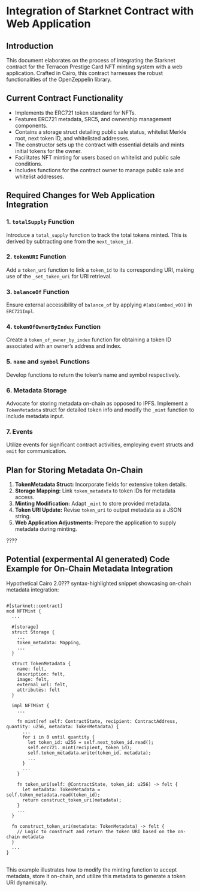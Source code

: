 <h1>Integration of Starknet Contract with Web Application</h1>

<h2>Introduction</h2>
<p>This document elaborates on the process of integrating the Starknet contract for the Terracon Prestige Card NFT minting system with a web application. Crafted in Cairo, this contract harnesses the robust functionalities of the OpenZeppelin library.</p>

<h2>Current Contract Functionality</h2>
<ul>
  <li>Implements the ERC721 token standard for NFTs.</li>
  <li>Features ERC721 metadata, SRC5, and ownership management components.</li>
  <li>Contains a storage struct detailing public sale status, whitelist Merkle root, next token ID, and whitelisted addresses.</li>
  <li>The constructor sets up the contract with essential details and mints initial tokens for the owner.</li>
  <li>Facilitates NFT minting for users based on whitelist and public sale conditions.</li>
  <li>Includes functions for the contract owner to manage public sale and whitelist addresses.</li>
</ul>

<h2>Required Changes for Web Application Integration</h2>
<h3>1. <code>totalSupply</code> Function</h3>
<p>Introduce a <code>total_supply</code> function to track the total tokens minted. This is derived by subtracting one from the <code>next_token_id</code>.</p>

<h3>2. <code>tokenURI</code> Function</h3>
<p>Add a <code>token_uri</code> function to link a <code>token_id</code> to its corresponding URI, making use of the <code>_set_token_uri</code> for URI retrieval.</p>

<h3>3. <code>balanceOf</code> Function</h3>
<p>Ensure external accessibility of <code>balance_of</code> by applying <code>#[abi(embed_v0)]</code> in <code>ERC721Impl</code>.</p>

<h3>4. <code>tokenOfOwnerByIndex</code> Function</h3>
<p>Create a <code>token_of_owner_by_index</code> function for obtaining a token ID associated with an owner’s address and index.</p>

<h3>5. <code>name</code> and <code>symbol</code> Functions</h3>
<p>Develop functions to return the token’s name and symbol respectively.</p>

<h3>6. Metadata Storage</h3>
<p>Advocate for storing metadata on-chain as opposed to IPFS. Implement a <code>TokenMetadata</code> struct for detailed token info and modify the <code>_mint</code> function to include metadata input.</p>

<h3>7. Events</h3>
<p>Utilize events for significant contract activities, employing event structs and <code>emit</code> for communication.</p>

<h2>Plan for Storing Metadata On-Chain</h2>
<ol>
  <li><strong>TokenMetadata Struct:</strong> Incorporate fields for extensive token details.</li>
  <li><strong>Storage Mapping:</strong> Link <code>token_metadata</code> to token IDs for metadata access.</li>
  <li><strong>Minting Modification:</strong> Adapt <code>_mint</code> to store provided metadata.</li>
  <li><strong>Token URI Update:</strong> Revise <code>token_uri</code> to output metadata as a JSON string.</li>
  <li><strong>Web Application Adjustments:</strong> Prepare the application to supply metadata during minting.</li>
</ol>

<p>????</p>

<h2>Potential (expermental AI generated) Code Example for On-Chain Metadata Integration</h2>
<p>Hypothetical Cairo 2.0??? syntax-highlighted snippet showcasing on-chain metadata integration:</p>

<pre>
<code>
#[starknet::contract]
mod NFTMint {
  ...

  #[storage]
  struct Storage {
    ...
    token_metadata: Mapping<u256, TokenMetadata>,
    ...
  }

  struct TokenMetadata {
    name: felt,
    description: felt,
    image: felt,
    external_url: felt,
    attributes: felt
  }

  impl NFTMint {
    ...

    fn mint(ref self: ContractState, recipient: ContractAddress, quantity: u256, metadata: TokenMetadata) {
      ...
      for i in 0 until quantity {
        let token_id: u256 = self.next_token_id.read();
        self.erc721._mint(recipient, token_id);
        self.token_metadata.write(token_id, metadata);
        ...
      }
      ...
    }

    fn token_uri(self: @ContractState, token_id: u256) -> felt {
      let metadata: TokenMetadata = self.token_metadata.read(token_id);
      return construct_token_uri(metadata);
    }
    ...
  }

  fn construct_token_uri(metadata: TokenMetadata) -> felt {
    // Logic to construct and return the token URI based on the on-chain metadata
  }
  ...
}
</code>
</pre>

<p>This example illustrates how to modify the minting function to accept metadata, store it on-chain, and utilize this metadata to generate a token URI dynamically.</p>
